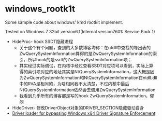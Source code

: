 # windows_rootk1t
Some sample code about windows' kmd rootkit implement. 

Tested on Windows 7 32bit  version6.1(Internal version7601: Service Pack 1)

- HideProc- hook SSDT隐藏进程
  - 关于这个有个问题，查到的大多数博客均称：在ntdll中查找的导出表的ZwQuerySystemInformation算得的是ZwQuerySystemInformation的索引，所以hook的是ssdt的ZwQuerySystemInformation项；
  - 其实经过实际调试，在内核中经过查看SSDT对应项可以看到，实际上算得的索引项对应的地址其实是NtQuerySystemInformation，这大概是因为ZwQuerySystemInformation和NtQuerySystemInformation在ntdll.dll中的RVA是相同的，为啥相同我不太清楚，不过内核中最后NtQuerySystemInformation依然会去调用ZwQuerySystemInformation
  - 我看到几乎所有的博客都是写的hook ZwQuerySystemInformation，郁闷
- HideDriver- 修改DriverObject对象的DRIVER_SECTION隐藏驱动自身
- [Driver loader for bypassing Windows x64 Driver Signature Enforcement](https://github.com/hfiref0x/TDL)


